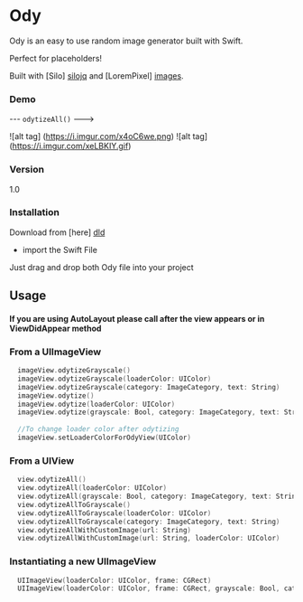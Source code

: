 # Ody

Ody is an easy to use random image generator built with Swift.

Perfect for placeholders!

Built with [Silo] [silojq] and [LoremPixel] [images].

### Demo

--- ``odytizeAll()`` --->

![alt tag] (https://i.imgur.com/x4oC6we.png)  ![alt tag] (https://i.imgur.com/xeLBKIY.gif)

### Version
1.0

### Installation

Download from [here] [dld]
- import the Swift File

Just drag and drop both Ody file into your project

## Usage

#### If you are using AutoLayout please call after the view appears or in ViewDidAppear method

### From a UIImageView
```swift
  imageView.odytizeGrayscale()
  imageView.odytizeGrayscale(loaderColor: UIColor)
  imageView.odytizeGrayscale(category: ImageCategory, text: String)
  imageView.odytize()
  imageView.odytize(loaderColor: UIColor)
  imageView.odytize(grayscale: Bool, category: ImageCategory, text: String)
  
  //To change loader color after odytizing
  imageView.setLoaderColorForOdyView(UIColor)
```

### From a UIView
```swift
  view.odytizeAll()
  view.odytizeAll(loaderColor: UIColor)
  view.odytizeAll(grayscale: Bool, category: ImageCategory, text: String, loaderColor: UIColor)
  view.odytizeAllToGrayscale()
  view.odytizeAllToGrayscale(loaderColor: UIColor)
  view.odytizeAllToGrayscale(category: ImageCategory, text: String)
  view.odytizeAllWithCustomImage(url: String)
  view.odytizeAllWithCustomImage(url: String, loaderColor: UIColor)
```

### Instantiating a new UIImageView
```swift
  UIImageView(loaderColor: UIColor, frame: CGRect)
  UIImageView(loaderColor: UIColor, frame: CGRect, grayscale: Bool, category: ImageCategory, text: String)
```

[//]: # (These are reference links used in the body of this note and get stripped out when the markdown processor does its job. There is no need to format nicely because it shouldn't be seen. Thanks SO - http://stackoverflow.com/questions/4823468/store-comments-in-markdown-syntax)


   [dld]: <https://github.com/josejuanqm/Ody/blob/master/Ody/Ody.swift.zip?raw=true>
   [silojq]: <https://github.com/josejuanqm/Silo>
   [images]: <http://lorempixel.com/>


